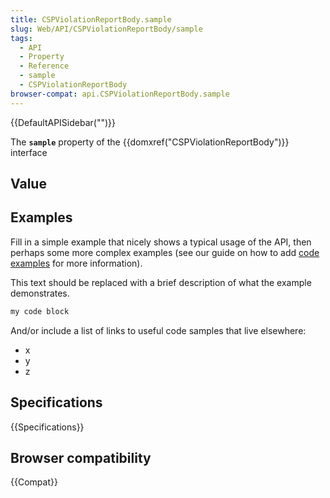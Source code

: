 ```yaml
---
title: CSPViolationReportBody.sample
slug: Web/API/CSPViolationReportBody/sample
tags:
  - API
  - Property
  - Reference
  - sample
  - CSPViolationReportBody
browser-compat: api.CSPViolationReportBody.sample
---
```

{{DefaultAPISidebar("")}}

The **`sample`** property of the {{domxref("CSPViolationReportBody")}} interface 

## Value



## Examples

Fill in a simple example that nicely shows a typical usage of the API, then perhaps some more complex examples (see our guide on how to add [code examples](/en-US/docs/MDN/Contribute/Structures/Code_examples) for more information).

This text should be replaced with a brief description of what the example demonstrates.

```js
my code block
```

And/or include a list of links to useful code samples that live elsewhere:

*   x
*   y
*   z

## Specifications

{{Specifications}}

## Browser compatibility

{{Compat}}


